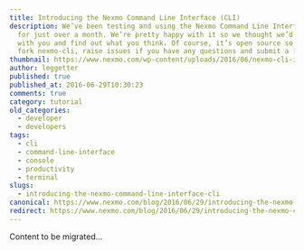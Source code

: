 ```yaml
---
title: Introducing the Nexmo Command Line Interface (CLI)
description: We’ve been testing and using the Nexmo Command Line Interface (CLI)
  for just over a month. We’re pretty happy with it so we thought we’d share it
  with you and find out what you think. Of course, it’s open source so please do
  fork nexmo-cli, raise issues if you have any questions and submit a […]
thumbnail: https://www.nexmo.com/wp-content/uploads/2016/06/nexmo-cli-installed.jpg
author: leggetter
published: true
published_at: 2016-06-29T10:30:23
comments: true
category: tutorial
old_categories:
  - developer
  - developers
tags:
  - cli
  - command-line-interface
  - console
  - productivity
  - terminal
slugs:
  - introducing-the-nexmo-command-line-interface-cli
canonical: https://www.nexmo.com/blog/2016/06/29/introducing-the-nexmo-command-line-interface-cli
redirect: https://www.nexmo.com/blog/2016/06/29/introducing-the-nexmo-command-line-interface-cli
---
```

Content to be migrated...